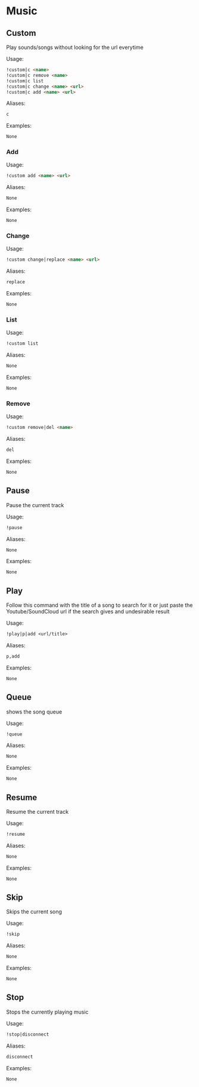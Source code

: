 # Music



## Custom

Play sounds/songs without looking for the url everytime

Usage:

```md
!custom|c <name>
!custom|c remove <name>
!custom|c list 
!custom|c change <name> <url>
!custom|c add <name> <url>
```

Aliases:

```md
c
```

Examples:

```md
None
```

### Add

Usage:

```md
!custom add <name> <url>
```

Aliases:

```md
None
```

Examples:

```md
None
```

### Change

Usage:

```md
!custom change|replace <name> <url>
```

Aliases:

```md
replace
```

Examples:

```md
None
```

### List

Usage:

```md
!custom list 
```

Aliases:

```md
None
```

Examples:

```md
None
```

### Remove

Usage:

```md
!custom remove|del <name>
```

Aliases:

```md
del
```

Examples:

```md
None
```

## Pause

Pause the current track

Usage:

```md
!pause 
```

Aliases:

```md
None
```

Examples:

```md
None
```

## Play

Follow this command with the title of a song to search for it or just paste the Youtube/SoundCloud url if the search gives and undesirable result

Usage:

```md
!play|p|add <url/title>
```

Aliases:

```md
p,add
```

Examples:

```md
None
```

## Queue

shows the song queue

Usage:

```md
!queue 
```

Aliases:

```md
None
```

Examples:

```md
None
```

## Resume

Resume the current track

Usage:

```md
!resume 
```

Aliases:

```md
None
```

Examples:

```md
None
```

## Skip

Skips the current song

Usage:

```md
!skip 
```

Aliases:

```md
None
```

Examples:

```md
None
```

## Stop

Stops the currently playing music

Usage:

```md
!stop|disconnect 
```

Aliases:

```md
disconnect
```

Examples:

```md
None
```

